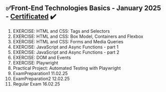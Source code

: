 
## :white_check_mark:Front-End Technologies Basics - January 2025 - [Certificated](https://softuni.bg/certificates/details/238073/fa57ef6d) :heavy_check_mark:
01. EXERCISE: HTML and CSS: Tags and Selectors
02. EXERCISE: HTML and CSS: Box Model, Containers and Flexbox
03. EXERCISE: HTML and CSS: Forms and Media Queries
04. ЕXERCISE: JavaScript and Async Functions - part 1
05. EXERCISE: JavaScript and Async Functions - part 2
06. EXERCISE: DOM and Events
07. EXERCISE: Playwright
08. Practical Project: Automated Testing with Playwright
09. ExamPreparation1 11.02.25
10. ExamPreparation2 12.02.25 
11. Regular Exam 16.02.25

